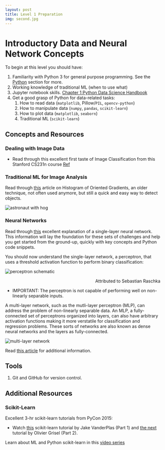 ```yaml
---
layout: post
title: Level 1 Preparation
img: second.jpg
---
```


# Introductory Data and Neural Network Concepts

To begin at this level you should have:

1. Familiarity with Python 3 for general purpose programming.  See the [Python](/navigating-ml/learning-python) section for more.
2. Working knowledge of traditional ML (when to use what)
2. Jupyter notebook skills. [Chapter 1 Python Data Science Handbook](https://jakevdp.github.io/PythonDataScienceHandbook/)
1. Get a good grasp of Python for data-related tasks:
    1. How to read data (`matplotlib`, Pillow/`PIL`, `opencv-python`)
    2. How to manipulate data (`numpy`, `pandas`, `scikit-learn`) 
    3. How to plot data (`matplotlib`, `seaborn`)
    4. Traditional ML (`scikit-learn`)

## Concepts and Resources

### Dealing with Image Data

- Read through this excellent first taste of Image Classification from this Stanford CS231n course <a href="http://cs231n.github.io/classification/">Ref</a>

### Traditional ML for Image Analysis

Read through <a href="http://scikit-image.org/docs/dev/auto_examples/features_detection/plot_hog.html">this</a> article on Histogram of Oriented Gradients, an older technique, not often used anymore, but still a quick and easy way to detect objects.

![astronaut with hog](http://scikit-image.org/docs/dev/_images/sphx_glr_plot_hog_001.png)

### Neural Networks

Read through <a href="http://sebastianraschka.com/Articles/2015_singlelayer_neurons.html">this</a> excellent explanation of a single-layer neural network.  This information will lay the foundation for these sets of challenges and help you get started from the ground-up, quickly with key concepts and Python code snippets.

You should now understand the single-layer network, a perceptron, that uses a threshold activation function to perform binary classification:

![perceptron schematic](https://raw.githubusercontent.com/rasbt/python-machine-learning-book-2nd-edition/master/code/ch02/images/02_04.png)
<p align="right">Attributed to Sebastian Raschka</p>

* IMPORTANT:  The perceptron is not capable of performing well on non-linearly separable inputs.

A multi-layer network, such as the mutli-layer perceptron (MLP), can address the problem of non-linearly separable data.  An MLP, a fully-connected set of perceptrons organized into layers, can also have arbitrary activation functions making it more verstatile for classification and regression problems.  These sorts of networks are also known as dense neural networks and the layers as fully-connected.

![multi-layer network](https://raw.githubusercontent.com/rasbt/python-machine-learning-book-2nd-edition/master/code/ch12/images/12_02.png)

Read <a href="https://en.wikipedia.org/wiki/Multilayer_perceptron">this article</a> for  additional information.

## Tools

1. Git and GitHub for version control.

## Additional Resources

### Scikit-Learn

Excellent 3-hr scikit-learn tutorials from PyCon 2015:

- Watch [this](https://www.youtube.com/watch?v=L7R4HUQ-eQ0) scikit-learn tutorial by Jake VanderPlas (Part 1) and [the next](https://www.youtube.com/watch?v=oGqGxvqA9-k) tutorial by Olivier Grisel (Part 2).

Learn about ML and Python scikit-learn in this [video series](https://www.youtube.com/playlist?list=PL5-da3qGB5ICeMbQuqbbCOQWcS6OYBr5A)


